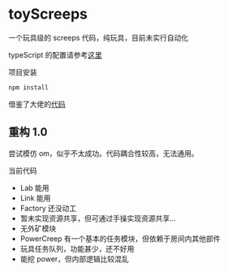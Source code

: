 # toyScreeps

一个玩具级的 screeps 代码，纯玩具，目前未实行自动化

typeScript 的配置请参考[这里](https://www.jianshu.com/p/895f05016ff2)

项目安装

```bash
npm install
```

借鉴了大佬的[代码](https://github.com/HoPGoldy/my-screeps-ai)

## 重构 1.0

尝试模仿 om，似乎不太成功。代码耦合性较高，无法通用。

当前代码

- Lab 能用
- Link 能用
- Factory 还没动工
- 暂未实现资源共享，但可通过手操实现资源共享...
- 无外矿模块
- PowerCreep 有一个基本的任务模块，但依赖于房间内其他部件
- 玩具任务队列，功能甚少，还不好用
- 能挖 power，但内部逻辑比较混乱

